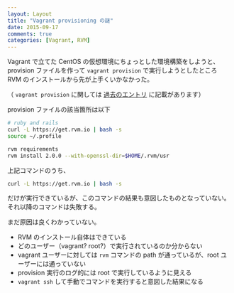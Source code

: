 ```yaml
---
layout: Layout
title: "Vagrant provisioning の謎"
date: 2015-09-17
comments: true
categories: [Vagrant, RVM]
---
```


Vagrant で立てた CentOS の仮想環境にちょっとした環境構築をしようと、provision ファイルを作って `vagrant provision` で実行しようとしたところ RVM のインストールから先が上手くいかなかった。

（ ` vagrant provision ` に関しては [過去のエントリ](http://blog.sojiro.me/blog/2015/05/03/the-first-step-for-vagrant/) に記載があります）

provision ファイルの該当箇所は以下

```bash
# ruby and rails
curl -L https://get.rvm.io | bash -s
source ~/.profile

rvm requirements
rvm install 2.0.0 --with-openssl-dir=$HOME/.rvm/usr
```

上記コマンドのうち、

```bash
curl -L https://get.rvm.io | bash -s
```

だけが実行できているが、このコマンドの結果も意図したものとなっていない。
それ以降のコマンドは失敗する。

まだ原因は良くわかっていない。

* RVM のインストール自体はできている
* どのユーザー（vagrant? root?）で実行されているのか分からない
* vagrant ユーザーに対しては `rvm` コマンドの path が通っているが、root ユーザーには通っていない
* provision 実行のログ的には root で実行しているように見える
* `vagrant ssh` して手動でコマンドを実行すると意図した結果になる

